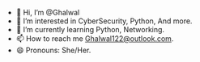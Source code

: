 - 👋 Hi, I’m @Ghalwal
- 👀 I’m interested in CyberSecurity, Python, And more.
- 🌱 I’m currently learning Python, Networking.
- 📫 How to reach me Ghalwal122@outlook.com.
- 😄 Pronouns: She/Her.

<!---
Ghalwal/Ghalwal is a ✨ special ✨ repository because its `README.md` (this file) appears on your GitHub profile.
You can click the Preview link to take a look at your changes.
--->
